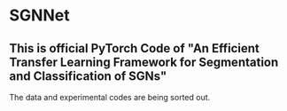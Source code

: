 # SGNNet
## This is official PyTorch Code of "An Efficient Transfer Learning Framework for Segmentation and Classification of SGNs"
The data and experimental codes are being sorted out.
